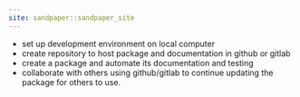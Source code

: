 ```yaml
---
site: sandpaper::sandpaper_site
---
```


* set up development environment on local computer
* create repository to host package and documentation in github or gitlab
* create a package and automate its documentation and testing
* collaborate with others using github/gitlab to continue updating the package for others to use.

